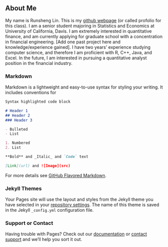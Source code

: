 ## About Me

My name is Runsheng Lin. This is my [github webpage](https://github.com/runlin/runlin.github.io/edit/master/index.md) (or called profolio for this class). I am a senior student majoring in Statistics and Economics at University of California, Davis. I am extremely interested in quantitative finance, and am currently applying for graduate school with a concentration in financial engineering. [Add one past project here and knowledge/experience gained]. I have two years’ experience studying computer science, and therefore I am proficient with R, C++, Java, and Excel. In the future, I am interested in pursuing a quantitative analyst position in the financial industry.

### Markdown

Markdown is a lightweight and easy-to-use syntax for styling your writing. It includes conventions for

```markdown
Syntax highlighted code block

# Header 1
## Header 2
### Header 3

- Bulleted
- List

1. Numbered
2. List

**Bold** and _Italic_ and `Code` text

[Link](url) and ![Image](src)
```

For more details see [GitHub Flavored Markdown](https://guides.github.com/features/mastering-markdown/).

### Jekyll Themes

Your Pages site will use the layout and styles from the Jekyll theme you have selected in your [repository settings](https://github.com/runlin/runlin.github.io/settings). The name of this theme is saved in the Jekyll `_config.yml` configuration file.

### Support or Contact

Having trouble with Pages? Check out our [documentation](https://help.github.com/categories/github-pages-basics/) or [contact support](https://github.com/contact) and we’ll help you sort it out.
